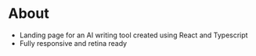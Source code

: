# About

- Landing page for an AI writing tool created using React and Typescript
- Fully responsive and retina ready
